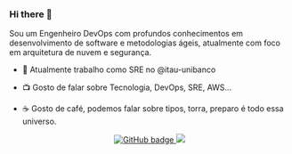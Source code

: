 ### Hi there 👋

Sou um Engenheiro DevOps com profundos conhecimentos em desenvolvimento de software e metodologias ágeis, atualmente com foco em arquitetura de nuvem e segurança.

- :rocket: Atualmente trabalho como SRE no @itau-unibanco

- :tv: Gosto de falar sobre Tecnologia, DevOps, SRE, AWS...

- :coffee: Gosto de café, podemos falar sobre tipos, torra, preparo é todo essa universo.

<p align="center">
  <a href="https://github.com/ademspr?tab=followers">
    <img src="https://img.shields.io/github/followers/ademspr?label=Followers&logo=GitHub&style=for-the-badge" alt="GitHub badge" />
  </a>
  <a href="http://twitter.com/cat_grep">
    <img src="https://img.shields.io/twitter/follow/cat_grep?label=Twitter&logo=twitter&style=for-the-badge" />
  </a>
</p>


<!--
**ademspr/ademspr** is a ✨ _special_ ✨ repository because its `README.md` (this file) appears on your GitHub profile.

Here are some ideas to get you started:

- 🔭 I’m currently working on ...
- 🌱 I’m currently learning ...
- 👯 I’m looking to collaborate on ...
- 🤔 I’m looking for help with ...
- 💬 Ask me about ...
- 📫 How to reach me: ...
- 😄 Pronouns: ...
- ⚡ Fun fact: ...
-->
